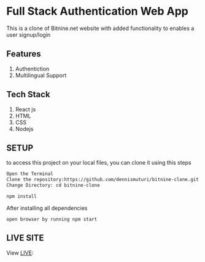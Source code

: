 # Full Stack Authentication Web App

This is a clone of Bitnine.net website with added functionality to enables a user signup/login 

## Features
1. Authentiction
2. Multilingual Support



## Tech Stack
1. React js
2. HTML
3. CSS
4. Nodejs


## SETUP
to access  this project on your local files, you can clone it using this steps

```bash
Open the Terminal
Clone the repository:https://github.com/dennismuturi/bitnine-clone.git
Change Directory: cd bitnine-clone

npm install
```
After installing all dependencies
```
open browser by running npm start
```


## LIVE SITE
View [LIVE](http://e-commerce-bay.vercel.app/):